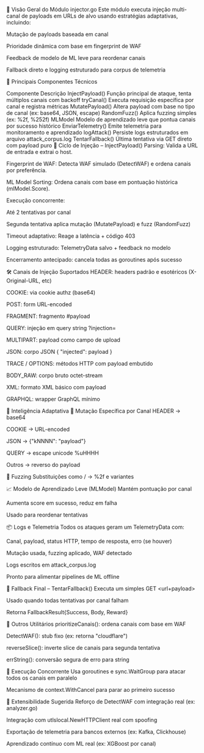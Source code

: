 🧩 Visão Geral do Módulo injector.go
Este módulo executa injeção multi-canal de payloads em URLs de alvo usando estratégias adaptativas, incluindo:

Mutação de payloads baseada em canal

Prioridade dinâmica com base em fingerprint de WAF

Feedback de modelo de ML leve para reordenar canais

Fallback direto e logging estruturado para corpus de telemetria

🔧 Principais Componentes Técnicos

Componente	Descrição
InjectPayload()	Função principal de ataque, tenta múltiplos canais com backoff
tryCanal()	Executa requisição específica por canal e registra métricas
MutatePayload()	Altera payload com base no tipo de canal (ex: base64, JSON, escape)
RandomFuzz()	Aplica fuzzing simples (ex: %2f, %252f)
MLModel	Modelo de aprendizado leve que pontua canais por sucesso histórico
EnviarTelemetry()	Emite telemetria para monitoramento e aprendizado
logAttack()	Persiste logs estruturados em arquivo attack_corpus.log
TentarFallback()	Última tentativa via GET direto com payload puro
🔄 Ciclo de Injeção – InjectPayload()
Parsing: Valida a URL de entrada e extrai o host.

Fingerprint de WAF: Detecta WAF simulado (DetectWAF) e ordena canais por preferência.

ML Model Sorting: Ordena canais com base em pontuação histórica (mlModel.Score).

Execução concorrente:

Até 2 tentativas por canal

Segunda tentativa aplica mutação (MutatePayload) e fuzz (RandomFuzz)

Timeout adaptativo: Reage a latência + código 403

Logging estruturado: TelemetryData salvo + feedback no modelo

Encerramento antecipado: cancela todas as goroutines após sucesso

🛠️ Canais de Injeção Suportados
HEADER: headers padrão e esotéricos (X-Original-URL, etc)

COOKIE: via cookie authz (base64)

POST: form URL-encoded

FRAGMENT: fragmento #payload

QUERY: injeção em query string ?injection=

MULTIPART: payload como campo de upload

JSON: corpo JSON { "injected": payload }

TRACE / OPTIONS: métodos HTTP com payload embutido

BODY_RAW: corpo bruto octet-stream

XML: formato XML básico com payload

GRAPHQL: wrapper GraphQL mínimo

🧠 Inteligência Adaptativa
🧪 Mutação Específica por Canal
HEADER → base64

COOKIE → URL-encoded

JSON → {"kNNNN": "payload"}

QUERY → escape unicode %uHHHH

Outros → reverso do payload

🧬 Fuzzing
Substituições como / → %2f e variantes

📈 Modelo de Aprendizado Leve (MLModel)
Mantém pontuação por canal

Aumenta score em sucesso, reduz em falha

Usado para reordenar tentativas

📦 Logs e Telemetria
Todos os ataques geram um TelemetryData com:

Canal, payload, status HTTP, tempo de resposta, erro (se houver)

Mutação usada, fuzzing aplicado, WAF detectado

Logs escritos em attack_corpus.log

Pronto para alimentar pipelines de ML offline

🧨 Fallback Final – TentarFallback()
Executa um simples GET <url+payload>

Usado quando todas tentativas por canal falham

Retorna FallbackResult{Success, Body, Reward}

🧰 Outros Utilitários
prioritizeCanais(): ordena canais com base em WAF

DetectWAF(): stub fixo (ex: retorna "cloudflare")

reverseSlice(): inverte slice de canais para segunda tentativa

errString(): conversão segura de erro para string

🔄 Execução Concorrente
Usa goroutines e sync.WaitGroup para atacar todos os canais em paralelo

Mecanismo de context.WithCancel para parar ao primeiro sucesso

📎 Extensibilidade Sugerida
Reforço de DetectWAF com integração real (ex: analyzer.go)

Integração com utlslocal.NewHTTPClient real com spoofing

Exportação de telemetria para bancos externos (ex: Kafka, Clickhouse)

Aprendizado contínuo com ML real (ex: XGBoost por canal)
